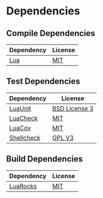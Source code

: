 <!-- @formatter:off -->
# Dependencies

## Compile Dependencies

| Dependency                                            | License                         |
| ----------------------------------------------------- | ------------------------------- |
| [Lua][lua]                                            | [MIT][mit]                      |

## Test Dependencies

| Dependency                                            | License                         |
| ----------------------------------------------------- | ------------------------------- |
| [LuaUnit][luaunit]                                    | [BSD License 3][bsd]            |
| [LuaCheck][luacheck]                                  | [MIT][mit]                      |
| [LuaCov][luacov]                                      | [MIT][mit]                      |
| [Shellcheck][shellcheck]                              | [GPL V3][gpl3]                  |

## Build Dependencies

| Dependency                                            | License                         |
| ----------------------------------------------------- | ------------------------------- |
| [LuaRocks][luarocks]                                  | [MIT][mit]                      |

[lua]: https://www.lua.org/
[luacheck]: https://github.com/mpeterv/luacheck
[luacov]: https://keplerproject.github.io/luacov/
[luarocks]: https://luarocks.org/
[luaunit]: https://github.com/bluebird75/luaunit
[shellcheck]: https://www.shellcheck.net/

[gpl3]: https://www.gnu.org/licenses/gpl-3.0.en.html
[mit]: https://opensource.org/licenses/MIT
[bsd]: http://opensource.org/licenses/BSD-3-Clause